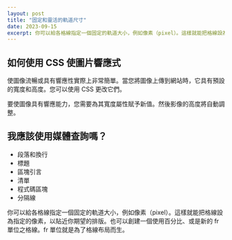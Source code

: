 ```yaml
---
layout: post
title: "固定和靈活的軌道尺寸"
date: 2023-09-15
excerpt: 你可以給各格線指定一個固定的軌道大小，例如像素（pixel）。這樣就能把格線設為指定的像素，以貼近你期望的排版。也可以創建一個使用百分比、或是新的 fr 單位之格線。fr 單位就是為了格線布局而生。
---
```


## 如何使用 CSS 使圖片響應式

使圖像流暢或具有響應性實際上非常簡單。當您將圖像上傳到網站時，它具有預設的寬度和高度。您可以使用 CSS 更改它們。

要使圖像具有響應能力，您需要為其寬度屬性賦予新值。然後影像的高度將自動調整。

## 我應該使用媒體查詢嗎？

*  段落和換行
*  標題
*  區塊引言
*  清單
*  程式碼區塊
*  分隔線

你可以給各格線指定一個固定的軌道大小，例如像素（pixel）。這樣就能把格線設為指定的像素，以貼近你期望的排版。也可以創建一個使用百分比、或是新的 fr 單位之格線。fr 單位就是為了格線布局而生。
